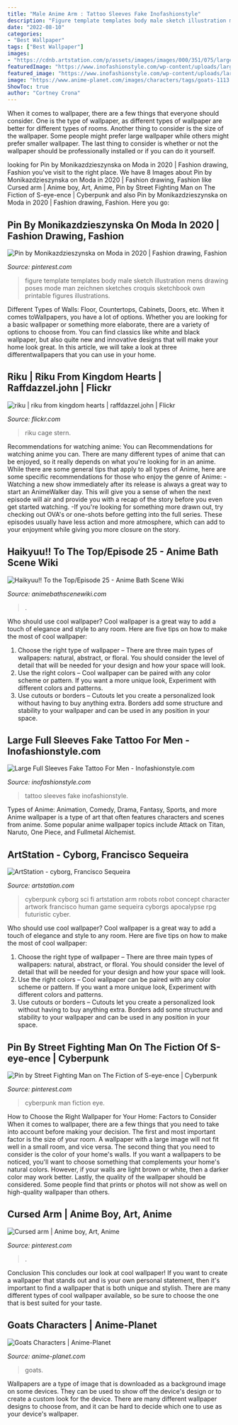```yaml
---
title: "Male Anime Arm : Tattoo Sleeves Fake Inofashionstyle"
description: "Figure template templates body male sketch illustration mens drawing poses mode man zeichnen sketches croquis sketchbook own printable figures illustrations"
date: "2022-08-10"
categories:
- "Best Wallpaper"
tags: ["Best Wallpaper"]
images:
- "https://cdnb.artstation.com/p/assets/images/images/000/351/075/large/francisco-sequeira-cybor.jpg?1418354969"
featuredImage: "https://www.inofashionstyle.com/wp-content/uploads/large-full-sleeves-fake-tattoo-for-men.jpg"
featured_image: "https://www.inofashionstyle.com/wp-content/uploads/large-full-sleeves-fake-tattoo-for-men.jpg"
image: "https://www.anime-planet.com/images/characters/tags/goats-1113.jpg"
ShowToc: true
author: "Cortney Crona"
---
```



When it comes to wallpaper, there are a few things that everyone should consider. One is the type of wallpaper, as different types of wallpaper are better for different types of rooms. Another thing to consider is the size of the wallpaper. Some people might prefer large wallpaper while others might prefer smaller wallpaper. The last thing to consider is whether or not the wallpaper should be professionally installed or if you can do it yourself.

	

		
looking for Pin by Monikazdzieszynska on Moda in 2020 | Fashion drawing, Fashion you've visit to the right place. We have 8 Images about Pin by Monikazdzieszynska on Moda in 2020 | Fashion drawing, Fashion like Cursed arm | Anime boy, Art, Anime, Pin by Street Fighting Man on The Fiction of S-eye-ence | Cyberpunk and also Pin by Monikazdzieszynska on Moda in 2020 | Fashion drawing, Fashion. Here you go:
		
    
## Pin By Monikazdzieszynska On Moda In 2020 | Fashion Drawing, Fashion

<img loading=lazy src="https://i.pinimg.com/736x/5a/9c/f6/5a9cf6a2c3c7a6d464a931fb5c350b8c.jpg" onerror="this.onerror=null;this.src='https://tse4.mm.bing.net/th?id=OIP.ocXD7mrQ36gsC2DnrkYZUgAAAA&amp;pid=15.1';" alt="Pin by Monikazdzieszynska on Moda in 2020 | Fashion drawing, Fashion">

_Source: pinterest.com_

>figure template templates body male sketch illustration mens drawing poses mode man zeichnen sketches croquis sketchbook own printable figures illustrations. 

	

Different Types of Walls: Floor, Countertops, Cabinets, Doors, etc.
When it comes toWallpapers, you have a lot of options. Whether you are looking for a basic wallpaper or something more elaborate, there are a variety of options to choose from. You can find classics like white and black wallpaper, but also quite new and innovative designs that will make your home look great. In this article, we will take a look at three differentwallpapers that you can use in your home.

    
## Riku | Riku From Kingdom Hearts | Raffdazzel.john | Flickr

<img loading=lazy src="https://c2.staticflickr.com/4/3161/2555492596_db2d3382a0.jpg" onerror="this.onerror=null;this.src='https://tse3.mm.bing.net/th?id=OIP.5k3AUpMTeUkVQXZhmxO0pgAAAA&amp;pid=15.1';" alt="riku | riku from kingdom hearts | raffdazzel.john | Flickr">

_Source: flickr.com_

>riku cage stern. 

	

Recommendations for watching anime: You can
Recommendations for watching anime you can. There are many different types of anime that can be enjoyed, so it really depends on what you're looking for in an anime. While there are some general tips that apply to all types of Anime, here are some specific recommendations for those who enjoy the genre of Anime: 
-Watching a new show immediately after its release is always a great way to start an AnimeWalker day. This will give you a sense of when the next episode will air and provide you with a recap of the story before you even get started watching. 
-If you're looking for something more drawn out, try checking out OVA's or one-shots before getting into the full series. These episodes usually have less action and more atmosphere, which can add to your enjoyment while giving you more closure on the story.

    
## Haikyuu!! To The Top/Episode 25 - Anime Bath Scene Wiki

<img loading=lazy src="http://animebathscenewiki.com/images/thumb/1/18/Haikyuu_To_The_Top_25_27.jpg/800px-Haikyuu_To_The_Top_25_27.jpg" onerror="this.onerror=null;this.src='https://tse1.mm.bing.net/th?id=OIP.u5iuS7NnOeSi9IAM9s2-pQHaEK&amp;pid=15.1';" alt="Haikyuu!! To the Top/Episode 25 - Anime Bath Scene Wiki">

_Source: animebathscenewiki.com_

>. 

	

Who should use cool wallpaper?
Cool wallpaper is a great way to add a touch of elegance and style to any room. Here are five tips on how to make the most of cool wallpaper: 
1) Choose the right type of wallpaper – There are three main types of wallpapers: natural, abstract, or floral. You should consider the level of detail that will be needed for your design and how your space will look. 
2) Use the right colors – Cool wallpaper can be paired with any color scheme or pattern. If you want a more unique look, Experiment with different colors and patterns. 
3) Use cutouts or borders – Cutouts let you create a personalized look without having to buy anything extra. Borders add some structure and stability to your wallpaper and can be used in any position in your space.

    
## Large Full Sleeves Fake Tattoo For Men - Inofashionstyle.com

<img loading=lazy src="https://www.inofashionstyle.com/wp-content/uploads/large-full-sleeves-fake-tattoo-for-men.jpg" onerror="this.onerror=null;this.src='https://tse4.mm.bing.net/th?id=OIP.lb_IqY5bDnsfcwQywsNzFAHaJ4&amp;pid=15.1';" alt="Large Full Sleeves Fake Tattoo For Men - Inofashionstyle.com">

_Source: inofashionstyle.com_

>tattoo sleeves fake inofashionstyle. 

	

Types of Anime: Animation, Comedy, Drama, Fantasy, Sports, and more
Anime wallpaper is a type of art that often features characters and scenes from anime. Some popular anime wallpaper topics include Attack on Titan, Naruto, One Piece, and Fullmetal Alchemist.

    
## ArtStation - Cyborg, Francisco Sequeira

<img loading=lazy src="https://cdnb.artstation.com/p/assets/images/images/000/351/075/large/francisco-sequeira-cybor.jpg?1418354969" onerror="this.onerror=null;this.src='https://tse3.mm.bing.net/th?id=OIP.SgRz9eY4B0G9PweCeq0dygHaJW&amp;pid=15.1';" alt="ArtStation - cyborg, Francisco Sequeira">

_Source: artstation.com_

>cyberpunk cyborg sci fi artstation arm robots robot concept character artwork francisco human game sequeira cyborgs apocalypse rpg futuristic cyber. 

	

Who should use cool wallpaper?
Cool wallpaper is a great way to add a touch of elegance and style to any room. Here are five tips on how to make the most of cool wallpaper: 
1) Choose the right type of wallpaper – There are three main types of wallpapers: natural, abstract, or floral. You should consider the level of detail that will be needed for your design and how your space will look. 
2) Use the right colors – Cool wallpaper can be paired with any color scheme or pattern. If you want a more unique look, Experiment with different colors and patterns. 
3) Use cutouts or borders – Cutouts let you create a personalized look without having to buy anything extra. Borders add some structure and stability to your wallpaper and can be used in any position in your space.

    
## Pin By Street Fighting Man On The Fiction Of S-eye-ence | Cyberpunk

<img loading=lazy src="https://i.pinimg.com/736x/2b/0b/1f/2b0b1fad3a7909e7d58098a7ff9d2c99.jpg" onerror="this.onerror=null;this.src='https://tse2.mm.bing.net/th?id=OIP.SNHTw4-IwK08zwJnzYvetAHaLr&amp;pid=15.1';" alt="Pin by Street Fighting Man on The Fiction of S-eye-ence | Cyberpunk">

_Source: pinterest.com_

>cyberpunk man fiction eye. 

	

How to Choose the Right Wallpaper for Your Home: Factors to Consider
When it comes to wallpaper, there are a few things that you need to take into account before making your decision. The first and most important factor is the size of your room. A wallpaper with a large image will not fit well in a small room, and vice versa. 
The second thing that you need to consider is the color of your home's walls. If you want a wallpapers to be noticed, you'll want to choose something that complements your home's natural colors. However, if your walls are light brown or white, then a darker color may work better. 
Lastly, the quality of the wallpaper should be considered. Some people find that prints or photos will not show as well on high-quality wallpaper than others.

    
## Cursed Arm | Anime Boy, Art, Anime

<img loading=lazy src="https://i.pinimg.com/736x/1e/7c/36/1e7c36db43ed53500aeaa07c82d51574.jpg" onerror="this.onerror=null;this.src='https://tse3.mm.bing.net/th?id=OIP.Y4w1Ycs1ZEQe-N_DORzgLwHaOP&amp;pid=15.1';" alt="Cursed arm | Anime boy, Art, Anime">

_Source: pinterest.com_

>. 

	

Conclusion
This concludes our look at cool wallpaper! If you want to create a wallpaper that stands out and is your own personal statement, then it's important to find a wallpaper that is both unique and stylish. There are many different types of cool wallpaper available, so be sure to choose the one that is best suited for your taste.

    
## Goats Characters | Anime-Planet

<img loading=lazy src="https://www.anime-planet.com/images/characters/tags/goats-1113.jpg" onerror="this.onerror=null;this.src='https://tse3.mm.bing.net/th?id=OIP.XJqA6mBKSGLNdSFOG7KmXwHaEK&amp;pid=15.1';" alt="Goats Characters | Anime-Planet">

_Source: anime-planet.com_

>goats. 

	

Wallpapers are a type of image that is downloaded as a background image on some devices. They can be used to show off the device's design or to create a custom look for the device. There are many different wallpaper designs to choose from, and it can be hard to decide which one to use as your device's wallpaper.

